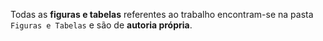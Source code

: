 Todas as **figuras e tabelas** referentes ao trabalho encontram-se na pasta `Figuras e Tabelas` e são de **autoria própria**.
